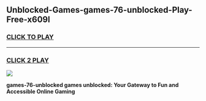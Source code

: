 
## Unblocked-Games-games-76-unblocked-Play-Free-x609l
<h3>
<a href="https://premium76.site?title=games-76-unblocked&ref=15A">CLICK TO PLAY</a></h3>
<hr>

<h3>
<a href="https://premium76.site?title=games-76-unblocked&ref=15A">CLICK 2 PLAY</a>
  
</h3>

<a href="https://premium76.site?title=games-76-unblocked&ref=15A"><img src="https://clearcache.store/games.png"></a>


**games-76-unblocked games unblocked: Your Gateway to Fun and Accessible Online Gaming**
